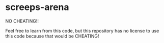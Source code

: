 # screeps-arena

NO CHEATING!!

Feel free to learn from this code, but this repository has no license to use this code because that would be CHEATING!
